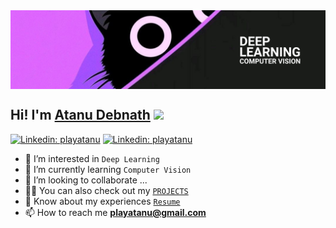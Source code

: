 <img align="center" alt="Coding" style=" object-fit: cover;"  src="https://github.com/playatanu/playatanu/blob/main/github_banner.png?raw=true">

<h2>Hi! I'm <a href="https://playatanu.github.io">Atanu Debnath</a> <img src="https://media.giphy.com/media/mGcNjsfWAjY5AEZNw6/giphy.gif" width="50"></h2>

[![Linkedin: playatanu](https://img.shields.io/badge/-playatanu-blue?style=flat-square&logo=Linkedin&logoColor=white&link=https://www.linkedin.com/in/playatanu/)](https://www.linkedin.com/in/playatanu/)
[![Linkedin: playatanu](https://img.shields.io/badge/-playatanu-white?style=flat-square&logo=Youtube&logoColor=red&link=https://www.youtube.com/@playatanu/)](https://www.youtube.com/@playatanu/)






<!-- 
![](https://komarev.com/ghpvc/?username=playatanu&color=blueviolet&label=Profile+Views)
[![Twitter: playatanu](https://img.shields.io/badge/-playatanu-black?style=flat-square&logo=x&logoColor=white&link=https://www.twitter.com/playatanu/)](https://www.twitter.com/playatanu/) -->

- 👀 I’m interested in ``Deep Learning``
- 🌱 I’m currently learning `Computer Vision`
- 💞️ I’m looking to collaborate ...
- 👨‍💻 You can also check out my [`PROJECTS`](https://github.com/playatanu?tab=repositories)
- 📄 Know about my experiences [`Resume`](https://playatanu.github.io/Atanu_Debnath_Resume.pdf)
- 📫 How to reach me **playatanu@gmail.com**



